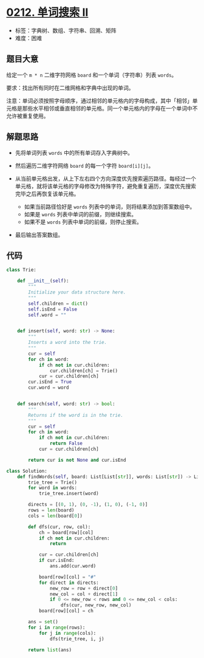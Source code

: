 # [0212. 单词搜索 II](https://leetcode.cn/problems/word-search-ii/)

- 标签：字典树、数组、字符串、回溯、矩阵
- 难度：困难

## 题目大意

给定一个 `m * n` 二维字符网格 `board` 和一个单词（字符串）列表 `words`。

要求：找出所有同时在二维网格和字典中出现的单词。

注意：单词必须按照字母顺序，通过相邻的单元格内的字母构成，其中「相邻」单元格是那些水平相邻或垂直相邻的单元格。同一个单元格内的字母在一个单词中不允许被重复使用。

## 解题思路

- 先将单词列表 `words` 中的所有单词存入字典树中。

- 然后遍历二维字符网络 `board` 的每一个字符 `board[i][j]`。

- 从当前单元格出发，从上下左右四个方向深度优先搜索遍历路径。每经过一个单元格，就将该单元格的字母修改为特殊字符，避免重复遍历，深度优先搜索完毕之后再恢复该单元格。
  - 如果当前路径恰好是 `words` 列表中的单词，则将结果添加到答案数组中。
  - 如果是 `words` 列表中单词的前缀，则继续搜索。
  - 如果不是 `words` 列表中单词的前缀，则停止搜索。
- 最后输出答案数组。

## 代码

```python
class Trie:

    def __init__(self):
        """
        Initialize your data structure here.
        """
        self.children = dict()
        self.isEnd = False
        self.word = ""


    def insert(self, word: str) -> None:
        """
        Inserts a word into the trie.
        """
        cur = self
        for ch in word:
            if ch not in cur.children:
                cur.children[ch] = Trie()
            cur = cur.children[ch]
        cur.isEnd = True
        cur.word = word


    def search(self, word: str) -> bool:
        """
        Returns if the word is in the trie.
        """
        cur = self
        for ch in word:
            if ch not in cur.children:
                return False
            cur = cur.children[ch]

        return cur is not None and cur.isEnd

class Solution:
    def findWords(self, board: List[List[str]], words: List[str]) -> List[str]:
        trie_tree = Trie()
        for word in words:
            trie_tree.insert(word)

        directs = [(0, 1), (0, -1), (1, 0), (-1, 0)]
        rows = len(board)
        cols = len(board[0])

        def dfs(cur, row, col):
            ch = board[row][col]
            if ch not in cur.children:
                return

            cur = cur.children[ch]
            if cur.isEnd:
                ans.add(cur.word)

            board[row][col] = "#"
            for direct in directs:
                new_row = row + direct[0]
                new_col = col + direct[1]
                if 0 <= new_row < rows and 0 <= new_col < cols:
                    dfs(cur, new_row, new_col)
            board[row][col] = ch

        ans = set()
        for i in range(rows):
            for j in range(cols):
                dfs(trie_tree, i, j)

        return list(ans)
```

